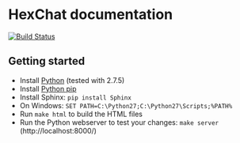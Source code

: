 HexChat documentation
=====================

[![Build Status](https://travis-ci.org/hexchat/documentation.png)](https://travis-ci.org/hexchat/documentation)


Getting started
---------------

* Install [Python](http://www.python.org/) (tested with 2.7.5)
* Install [Python pip](http://www.pip-installer.org/en/latest/installing.html#alternative-installation-procedures)
* Install Sphinx: `pip install Sphinx`
* On Windows: `SET PATH=C:\Python27;C:\Python27\Scripts;%PATH%`
* Run `make html` to build the HTML files
* Run the Python webserver to test your changes: `make server`
  (http://localhost:8000/)
